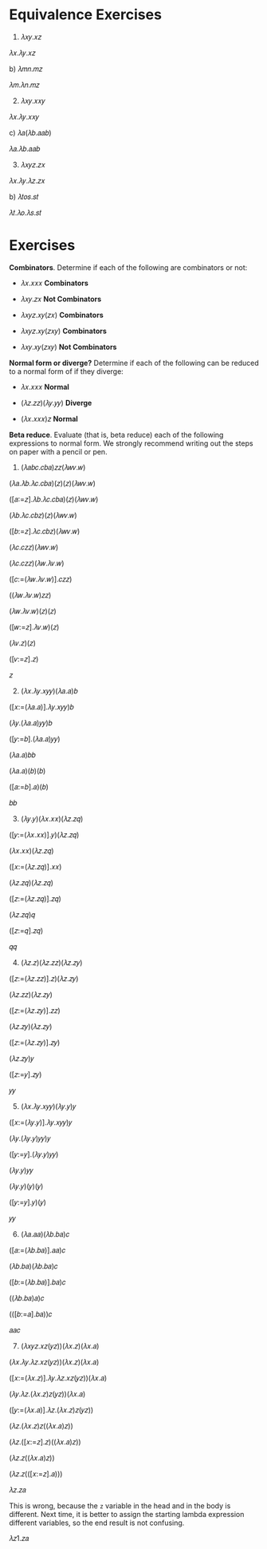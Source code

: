 # Equivalence Exercises

1. 𝜆𝑥𝑦.𝑥𝑧

  𝜆𝑥.𝜆𝑦.𝑥𝑧
  
  b) 𝜆𝑚𝑛.𝑚𝑧

  𝜆𝑚.𝜆𝑛.𝑚𝑧

2. 𝜆𝑥𝑦.𝑥𝑥𝑦

  𝜆𝑥.𝜆𝑦.𝑥𝑥𝑦

  c) 𝜆𝑎(𝜆𝑏.𝑎𝑎𝑏)

  𝜆𝑎.𝜆𝑏.𝑎𝑎𝑏

3. 𝜆𝑥𝑦𝑧.𝑧𝑥

  𝜆𝑥.𝜆𝑦.𝜆𝑧.𝑧𝑥

  b) 𝜆𝑡𝑜𝑠.𝑠𝑡

  𝜆𝑡.𝜆𝑜.𝜆𝑠.𝑠𝑡

# Exercises

__Combinators__. Determine if each of the following are combinators or not:

* 𝜆𝑥.𝑥𝑥𝑥 __Combinators__

* 𝜆𝑥𝑦.𝑧𝑥 __Not Combinators__

* 𝜆𝑥𝑦𝑧.𝑥𝑦(𝑧𝑥) __Combinators__

* 𝜆𝑥𝑦𝑧.𝑥𝑦(𝑧𝑥𝑦) __Combinators__

* 𝜆𝑥𝑦.𝑥𝑦(𝑧𝑥𝑦) __Not Combinators__

__Normal form or diverge?__ Determine if each of the following can be reduced to a normal form of if they diverge:

* 𝜆𝑥.𝑥𝑥𝑥 __Normal__

* (𝜆𝑧.𝑧𝑧)(𝜆𝑦.𝑦𝑦) __Diverge__

* (𝜆𝑥.𝑥𝑥𝑥)𝑧 __Normal__

__Beta reduce__. Evaluate (that is, beta reduce) each of the following expressions to normal form. We strongly recommend writing out the steps on paper with a pencil or pen.

1. (𝜆𝑎𝑏𝑐.𝑐𝑏𝑎)𝑧𝑧(𝜆𝑤𝑣.𝑤)

  (𝜆𝑎.𝜆𝑏.𝜆𝑐.𝑐𝑏𝑎)(𝑧)(𝑧)(𝜆𝑤𝑣.𝑤)

  ([𝑎∶=𝑧].𝜆𝑏.𝜆𝑐.𝑐𝑏𝑎)(𝑧)(𝜆𝑤𝑣.𝑤)

  (𝜆𝑏.𝜆𝑐.𝑐𝑏𝑧)(𝑧)(𝜆𝑤𝑣.𝑤)

  ([𝑏:=𝑧].𝜆𝑐.𝑐𝑏𝑧)(𝜆𝑤𝑣.𝑤)

  (𝜆𝑐.𝑐𝑧𝑧)(𝜆𝑤𝑣.𝑤)

  (𝜆𝑐.𝑐𝑧𝑧)(𝜆𝑤.𝜆𝑣.𝑤)

  ([𝑐:=(𝜆𝑤.𝜆𝑣.𝑤)].𝑐𝑧𝑧)

  ((𝜆𝑤.𝜆𝑣.𝑤)𝑧𝑧)

  (𝜆𝑤.𝜆𝑣.𝑤)(𝑧)(𝑧)

  ([𝑤:=𝑧].𝜆𝑣.𝑤)(𝑧)

  (𝜆𝑣.𝑧)(𝑧)

  ([𝑣:=𝑧].𝑧)

  𝑧

2. (𝜆𝑥.𝜆𝑦.𝑥𝑦𝑦)(𝜆𝑎.𝑎)𝑏

  ([𝑥:=(𝜆𝑎.𝑎)].𝜆𝑦.𝑥𝑦𝑦)𝑏

  (𝜆𝑦.(𝜆𝑎.𝑎)𝑦𝑦)𝑏

  ([𝑦:=𝑏].(𝜆𝑎.𝑎)𝑦𝑦)

  (𝜆𝑎.𝑎)𝑏𝑏

  (𝜆𝑎.𝑎)(𝑏)(𝑏)

  ([𝑎:=𝑏].𝑎)(𝑏)

  𝑏𝑏

3. (𝜆𝑦.𝑦)(𝜆𝑥.𝑥𝑥)(𝜆𝑧.𝑧𝑞)

  ([𝑦:=(𝜆𝑥.𝑥𝑥)].𝑦)(𝜆𝑧.𝑧𝑞)

  (𝜆𝑥.𝑥𝑥)(𝜆𝑧.𝑧𝑞)

  ([𝑥:=(𝜆𝑧.𝑧𝑞)].𝑥𝑥)

  (𝜆𝑧.𝑧𝑞)(𝜆𝑧.𝑧𝑞)

  ([𝑧:=(𝜆𝑧.𝑧𝑞)].𝑧𝑞)

  (𝜆𝑧.𝑧𝑞)𝑞

  ([𝑧:=𝑞].𝑧𝑞)

  𝑞𝑞

4. (𝜆𝑧.𝑧)(𝜆𝑧.𝑧𝑧)(𝜆𝑧.𝑧𝑦)

  ([𝑧:=(𝜆𝑧.𝑧𝑧)].𝑧)(𝜆𝑧.𝑧𝑦)

  (𝜆𝑧.𝑧𝑧)(𝜆𝑧.𝑧𝑦)

  ([𝑧:=(𝜆𝑧.𝑧𝑦)].𝑧𝑧)

  (𝜆𝑧.𝑧𝑦)(𝜆𝑧.𝑧𝑦)

  ([𝑧:=(𝜆𝑧.𝑧𝑦)].𝑧𝑦)

  (𝜆𝑧.𝑧𝑦)𝑦

  ([𝑧:=𝑦].𝑧𝑦)

  𝑦𝑦

5. (𝜆𝑥.𝜆𝑦.𝑥𝑦𝑦)(𝜆𝑦.𝑦)𝑦

  ([𝑥:=(𝜆𝑦.𝑦)].𝜆𝑦.𝑥𝑦𝑦)𝑦

  (𝜆𝑦.(𝜆𝑦.𝑦)𝑦𝑦)𝑦

  ([𝑦:=𝑦].(𝜆𝑦.𝑦)𝑦𝑦)

  (𝜆𝑦.𝑦)𝑦𝑦

  (𝜆𝑦.𝑦)(𝑦)(𝑦)

  ([𝑦:=𝑦].𝑦)(𝑦)

  𝑦𝑦

6. (𝜆𝑎.𝑎𝑎)(𝜆𝑏.𝑏𝑎)𝑐

  ([𝑎:=(𝜆𝑏.𝑏𝑎)].𝑎𝑎)𝑐

  (𝜆𝑏.𝑏𝑎)(𝜆𝑏.𝑏𝑎)𝑐

  ([𝑏:=(𝜆𝑏.𝑏𝑎)].𝑏𝑎)𝑐

  ((𝜆𝑏.𝑏𝑎)𝑎)𝑐

  (([𝑏:=𝑎].𝑏𝑎))𝑐

  𝑎𝑎𝑐

7. (𝜆𝑥𝑦𝑧.𝑥𝑧(𝑦𝑧))(𝜆𝑥.𝑧)(𝜆𝑥.𝑎)

  (𝜆𝑥.𝜆𝑦.𝜆𝑧.𝑥𝑧(𝑦𝑧))(𝜆𝑥.𝑧)(𝜆𝑥.𝑎)

  ([𝑥:=(𝜆𝑥.𝑧)].𝜆𝑦.𝜆𝑧.𝑥𝑧(𝑦𝑧))(𝜆𝑥.𝑎)

  (𝜆𝑦.𝜆𝑧.(𝜆𝑥.𝑧)𝑧(𝑦𝑧))(𝜆𝑥.𝑎)

  ([𝑦:=(𝜆𝑥.𝑎)].𝜆𝑧.(𝜆𝑥.𝑧)𝑧(𝑦𝑧))

  (𝜆𝑧.(𝜆𝑥.𝑧)𝑧((𝜆𝑥.𝑎)𝑧))

  (𝜆𝑧.([𝑥:=𝑧].𝑧)((𝜆𝑥.𝑎)𝑧))

  (𝜆𝑧.𝑧((𝜆𝑥.𝑎)𝑧))

  (𝜆𝑧.𝑧(([𝑥:=𝑧].𝑎)))

  𝜆𝑧.𝑧𝑎

  This is wrong, because the `z` variable in the head and in the body is different. Next time, it is better to assign the starting lambda expression different variables, so the end result is not confusing.

  𝜆𝑧1.𝑧𝑎

